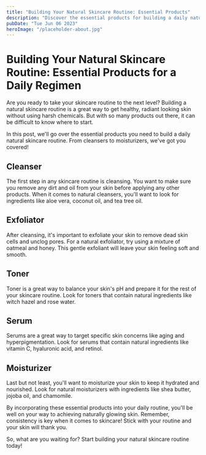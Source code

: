 ```yaml
---
title: "Building Your Natural Skincare Routine: Essential Products"
description: "Discover the essential products for building a daily natural skincare routine. Find out how to get naturally glowing skin for a healthier, more radiant appearance."
pubDate: "Tue Jun 06 2023"
heroImage: "/placeholder-about.jpg"
---
```


# Building Your Natural Skincare Routine: Essential Products for a Daily Regimen

Are you ready to take your skincare routine to the next level? Building a natural skincare routine is a great way to get healthy, radiant looking skin without using harsh chemicals. But with so many products out there, it can be difficult to know where to start.

In this post, we&#39;ll go over the essential products you need to build a daily natural skincare routine. From cleansers to moisturizers, we&#39;ve got you covered!

## Cleanser

The first step in any skincare routine is cleansing. You want to make sure you remove any dirt and oil from your skin before applying any other products. When it comes to natural cleansers, you&#39;ll want to look for ingredients like aloe vera, coconut oil, and tea tree oil.

## Exfoliator

After cleansing, it&#39;s important to exfoliate your skin to remove dead skin cells and unclog pores. For a natural exfoliator, try using a mixture of oatmeal and honey. This gentle exfoliant will leave your skin feeling soft and smooth.

## Toner

Toner is a great way to balance your skin&#39;s pH and prepare it for the rest of your skincare routine. Look for toners that contain natural ingredients like witch hazel and rose water.

## Serum

Serums are a great way to target specific skin concerns like aging and hyperpigmentation. Look for serums that contain natural ingredients like vitamin C, hyaluronic acid, and retinol.

## Moisturizer

Last but not least, you&#39;ll want to moisturize your skin to keep it hydrated and nourished. Look for natural moisturizers with ingredients like shea butter, jojoba oil, and chamomile.

By incorporating these essential products into your daily routine, you&#39;ll be well on your way to achieving naturally glowing skin. Remember, consistency is key when it comes to skincare! Stick with your routine and your skin will thank you.

So, what are you waiting for? Start building your natural skincare routine today!